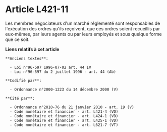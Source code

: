 # Article L421-11

Les membres négociateurs d'un marché réglementé sont responsables de l'exécution des ordres qu'ils reçoivent, que ces ordres
soient recueillis par eux-mêmes, par leurs agents ou par leurs employés et sous quelque forme que ce soit.

**Liens relatifs à cet article**

	**Anciens textes**:

	  - Loi n°96-597 1996-07-02 art. 44 IV
	  - Loi n°96-597 du 2 juillet 1996 - art. 44 (Ab)

	**Codifié par**:

	  - Ordonnance n°2000-1223 du 14 décembre 2000 (V)

	**Cité par**:

	  - Ordonnance n°2010-76 du 21 janvier 2010 - art. 19 (V)
	  - Code monétaire et financier - art. L421-4 (VD)
	  - Code monétaire et financier - art. L424-1 (VD)
	  - Code monétaire et financier - art. L425-1 (VD)
	  - Code monétaire et financier - art. L621-7 (VT)
